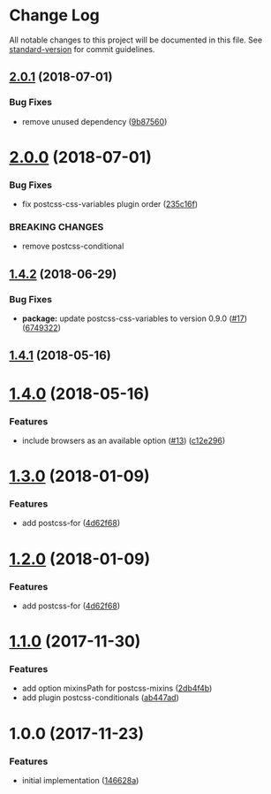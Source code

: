 # Change Log

All notable changes to this project will be documented in this file. See [standard-version](https://github.com/conventional-changelog/standard-version) for commit guidelines.

<a name="2.0.1"></a>
## [2.0.1](https://github.com/moxystudio/postcss-preset-moxy/compare/v2.0.0...v2.0.1) (2018-07-01)


### Bug Fixes

* remove unused dependency ([9b87560](https://github.com/moxystudio/postcss-preset-moxy/commit/9b87560))



<a name="2.0.0"></a>
# [2.0.0](https://github.com/moxystudio/postcss-preset-moxy/compare/v1.4.2...v2.0.0) (2018-07-01)


### Bug Fixes

* fix postcss-css-variables plugin order ([235c16f](https://github.com/moxystudio/postcss-preset-moxy/commit/235c16f))


### BREAKING CHANGES

* remove postcss-conditional



<a name="1.4.2"></a>
## [1.4.2](https://github.com/moxystudio/postcss-preset-moxy/compare/v1.4.1...v1.4.2) (2018-06-29)


### Bug Fixes

* **package:** update postcss-css-variables to version 0.9.0 ([#17](https://github.com/moxystudio/postcss-preset-moxy/issues/17)) ([6749322](https://github.com/moxystudio/postcss-preset-moxy/commit/6749322))



<a name="1.4.1"></a>
## [1.4.1](https://github.com/moxystudio/postcss-preset-moxy/compare/v1.4.0...v1.4.1) (2018-05-16)



<a name="1.4.0"></a>
# [1.4.0](https://github.com/moxystudio/postcss-preset-moxy/compare/v1.3.0...v1.4.0) (2018-05-16)


### Features

* include browsers as an available option ([#13](https://github.com/moxystudio/postcss-preset-moxy/issues/13)) ([c12e296](https://github.com/moxystudio/postcss-preset-moxy/commit/c12e296))



<a name="1.3.0"></a>
# [1.3.0](https://github.com/moxystudio/postcss-preset-moxy/compare/v1.1.0...v1.3.0) (2018-01-09)


### Features

* add postcss-for ([4d62f68](https://github.com/moxystudio/postcss-preset-moxy/commit/4d62f68))



<a name="1.2.0"></a>
# [1.2.0](https://github.com/moxystudio/postcss-preset-moxy/compare/v1.1.0...v1.2.0) (2018-01-09)


### Features

* add postcss-for ([4d62f68](https://github.com/moxystudio/postcss-preset-moxy/commit/4d62f68))



<a name="1.1.0"></a>
# [1.1.0](https://github.com/moxystudio/postcss-preset-moxy/compare/v1.0.0...v1.1.0) (2017-11-30)


### Features

* add option mixinsPath for postcss-mixins ([2db4f4b](https://github.com/moxystudio/postcss-preset-moxy/commit/2db4f4b))
* add plugin postcss-conditionals ([ab447ad](https://github.com/moxystudio/postcss-preset-moxy/commit/ab447ad))



<a name="1.0.0"></a>
# 1.0.0 (2017-11-23)


### Features

* initial implementation ([146628a](https://github.com/moxystudio/postcss-preset-moxy/commit/146628a))

